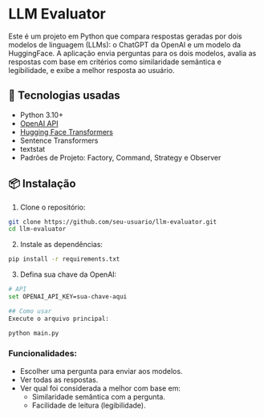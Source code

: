 # LLM Evaluator

Este é um projeto em Python que compara respostas geradas por dois modelos de linguagem (LLMs): o ChatGPT da OpenAI e um modelo da HuggingFace. A aplicação envia perguntas para os dois modelos, avalia as respostas com base em critérios como similaridade semântica e legibilidade, e exibe a melhor resposta ao usuário.

## 🔧 Tecnologias usadas

- Python 3.10+
- [OpenAI API](https://platform.openai.com/)
- [Hugging Face Transformers](https://huggingface.co/transformers/)
- Sentence Transformers
- textstat
- Padrões de Projeto: Factory, Command, Strategy e Observer

## 📦 Instalação

1. Clone o repositório:
```bash
git clone https://github.com/seu-usuario/llm-evaluator.git
cd llm-evaluator
```
2. Instale as dependências:
```bash
pip install -r requirements.txt
```

3. Defina sua chave da OpenAI:
```bash
# API
set OPENAI_API_KEY=sua-chave-aqui

## Como usar
Execute o arquivo principal:
```

```bash
python main.py

```

### Funcionalidades:
- Escolher uma pergunta para enviar aos modelos.
- Ver todas as respostas.
- Ver qual foi considerada a melhor com base em:
  - Similaridade semântica com a pergunta.
  - Facilidade de leitura (legibilidade).
